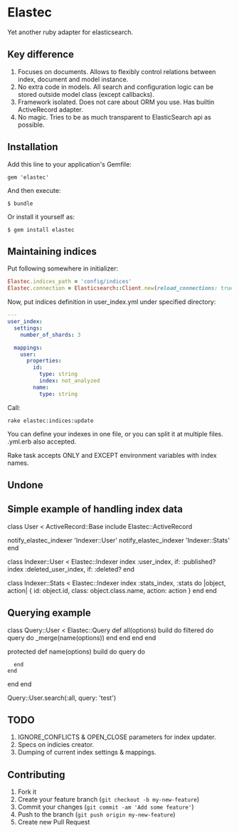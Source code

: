 # Elastec

Yet another ruby adapter for elasticsearch.

## Key difference

1. Focuses on documents. Allows to flexibly control relations between index,
document and model instance.
1. No extra code in models. All search and configuration logic can be stored
outside model class (except callbacks).
1. Framework isolated. Does not care about ORM you use. Has builtin ActiveRecord
adapter.
1. No magic. Tries to be as much transparent to ElasticSearch api as possible.

## Installation

Add this line to your application's Gemfile:

    gem 'elastec'

And then execute:

    $ bundle

Or install it yourself as:

    $ gem install elastec

## Maintaining indices

Put following somewhere in initializer:

```ruby
Elastec.indices_path = 'config/indices'
Elastec.connection = Elasticsearch::Client.new(reload_connections: true)
```

Now, put indices definition in user_index.yml under specified directory:

```yaml
---
user_index:
  settings:
    number_of_shards: 3

  mappings:
    user:
      properties:
        id:
          type: string
          index: not_analyzed
        name:
          type: string
```

Call:

```
rake elastec:indices:update
```

You can define your indexes in one file, or you can split it at multiple files. .yml.erb also accepted.

Rake task accepts ONLY and EXCEPT environment variables with index names.

## Undone

## Simple example of handling index data

class User < ActiveRecord::Base
  include Elastec::ActiveRecord

  notify_elastec_indexer 'Indexer::User'
  notify_elastec_indexer 'Indexer::Stats'
end

class Indexer::User < Elastec::Indexer
  index :user_index, if: :published?
  index :deleted_user_index, if: :deleted?
end

class Indexer::Stats < Elastec::Indexer
  index :stats_index, :stats do |object, action|
    {
      id: object.id,
      class: object.class.name,
      action: action
    }
  end
end

## Querying example

class Query::User < Elastec::Query
  def all(options)
    build do
      filtered do
        query do
          _merge(name(options))
        end
      end
    end
  end

  protected
  def name(options)
    build do
      query do

      end
    end
  end
end

Query::User.search(:all, query: 'test')

## TODO

1. IGNORE_CONFLICTS & OPEN_CLOSE parameters for index updater.
2. Specs on indicies creator.
3. Dumping of current index settings & mappings.

## Contributing

1. Fork it
2. Create your feature branch (`git checkout -b my-new-feature`)
3. Commit your changes (`git commit -am 'Add some feature'`)
4. Push to the branch (`git push origin my-new-feature`)
5. Create new Pull Request
